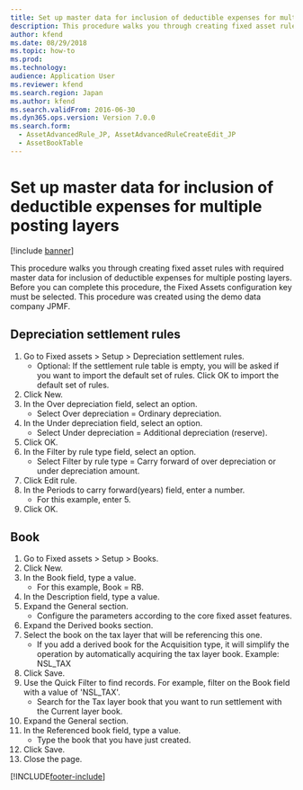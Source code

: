 ```yaml
---
title: Set up master data for inclusion of deductible expenses for multiple posting layers
description: This procedure walks you through creating fixed asset rules with required master data for inclusion of deductible expenses for multiple posting layers.
author: kfend
ms.date: 08/29/2018
ms.topic: how-to
ms.prod: 
ms.technology: 
audience: Application User
ms.reviewer: kfend
ms.search.region: Japan
ms.author: kfend
ms.search.validFrom: 2016-06-30
ms.dyn365.ops.version: Version 7.0.0
ms.search.form: 
  - AssetAdvancedRule_JP, AssetAdvancedRuleCreateEdit_JP
  - AssetBookTable
---
```

# Set up master data for inclusion of deductible expenses for multiple posting layers

[!include [banner](../../includes/banner.md)]

This procedure walks you through creating fixed asset rules with required master data for inclusion of deductible expenses for multiple posting layers. Before you can complete this procedure, the Fixed Assets configuration key must be selected. This procedure was created using the demo data company JPMF.


## Depreciation settlement rules
1. Go to Fixed assets > Setup > Depreciation settlement rules.
    * Optional: If the settlement rule table is empty, you will be asked if you want to import the default set of rules. Click OK to import the default set of rules.  
2. Click New.
3. In the Over depreciation field, select an option.
    * Select Over depreciation = Ordinary depreciation.  
4. In the Under depreciation field, select an option.
    * Select Under depreciation = Additional depreciation (reserve).  
5. Click OK.
6. In the Filter by rule type field, select an option.
    * Select Filter by rule type = Carry forward of over depreciation or under depreciation amount.  
7. Click Edit rule.
8. In the Periods to carry forward(years) field, enter a number.
    * For this example, enter 5.  
9. Click OK.

## Book
1. Go to Fixed assets > Setup > Books.
2. Click New.
3. In the Book field, type a value.
    * For this example, Book = RB.  
4. In the Description field, type a value.
5. Expand the General section.
    * Configure the parameters according to the core fixed asset features.  
6. Expand the Derived books section.
7. Select the book on the tax layer that will be referencing this one.
    * If you add a derived book for the Acquisition type, it will simplify the operation by automatically acquiring the tax layer book.  Example: NSL_TAX  
8. Click Save.
9. Use the Quick Filter to find records. For example, filter on the Book field with a value of 'NSL_TAX'.
    * Search for the Tax layer book that you want to run settlement with the Current layer book.  
10. Expand the General section.
11. In the Referenced book field, type a value.
    * Type the book that you have just created.  
12. Click Save.
13. Close the page.



[!INCLUDE[footer-include](../../../includes/footer-banner.md)]
